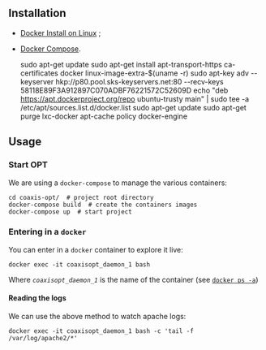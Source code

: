 ## Installation

* [Docker Install on Linux](https://docs.docker.com/linux/step_one/) ;
* [Docker Compose](https://docs.docker.com/compose/install/).


    sudo apt-get update
    sudo apt-get install apt-transport-https ca-certificates docker linux-image-extra-$(uname -r)
    sudo apt-key adv --keyserver hkp://p80.pool.sks-keyservers.net:80 --recv-keys 58118E89F3A912897C070ADBF76221572C52609D
    echo "deb https://apt.dockerproject.org/repo ubuntu-trusty main" | sudo tee -a /etc/apt/sources.list.d/docker.list
    sudo apt-get update
    sudo apt-get purge lxc-docker
    apt-cache policy docker-engine


## Usage

### Start OPT

We are using a `docker-compose` to manage the various containers: 

    cd coaxis-opt/  # project root directory
    docker-compose build  # create the containers images 
    docker-compose up  # start project
    
### Entering in a `docker`

You can enter in a `docker` container to explore it live:

    docker exec -it coaxisopt_daemon_1 bash
    
Where _`coaxisopt_daemon_1`_ is the name of the container (see [`docker ps -a`](https://docs.docker.com/engine/reference/commandline/ps/))

#### Reading the logs

We can use the above method to watch apache logs:

    docker exec -it coaxisopt_daemon_1 bash -c 'tail -f /var/log/apache2/*'

